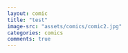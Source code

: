 ```yaml
---
layout: comic
title: "test"
image-src: "assets/comics/comic2.jpg"
categories: comics
comments: true
---
```

